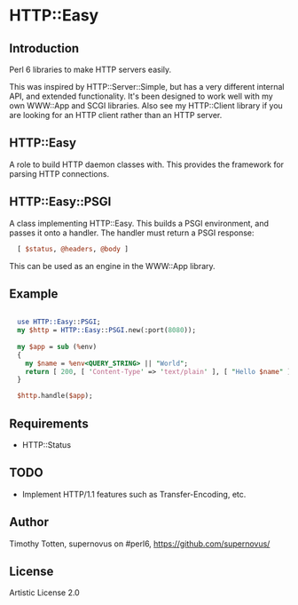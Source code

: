 # HTTP::Easy

## Introduction

Perl 6 libraries to make HTTP servers easily. 

This was inspired by HTTP::Server::Simple, but has a very different internal
API, and extended functionality. It's been designed to work well with my
own WWW::App and SCGI libraries. Also see my HTTP::Client library if you
are looking for an HTTP client rather than an HTTP server.

## HTTP::Easy

A role to build HTTP daemon classes with.
This provides the framework for parsing HTTP connections.

## HTTP::Easy::PSGI

A class implementing HTTP::Easy. This builds a PSGI environment, and passes 
it onto a handler. The handler must return a PSGI response:

```perl
  [ $status, @headers, @body ]
```

This can be used as an engine in the WWW::App library.

## Example

```perl

  use HTTP::Easy::PSGI;
  my $http = HTTP::Easy::PSGI.new(:port(8080));
  
  my $app = sub (%env)
  {
    my $name = %env<QUERY_STRING> || "World";
    return [ 200, [ 'Content-Type' => 'text/plain' ], [ "Hello $name" ] ];
  }

  $http.handle($app);

```

## Requirements

 * HTTP::Status

## TODO

 * Implement HTTP/1.1 features such as Transfer-Encoding, etc.

## Author

Timothy Totten, supernovus on #perl6, https://github.com/supernovus/

## License

Artistic License 2.0


